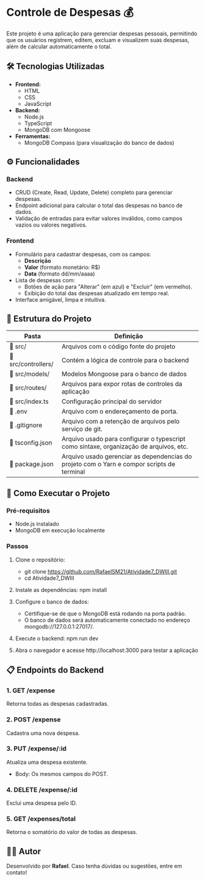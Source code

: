 # Controle de Despesas 💰

Este projeto é uma aplicação para gerenciar despesas pessoais, permitindo que os usuários registrem, editem, excluam e visualizem suas despesas, além de calcular automaticamente o total.

## 🛠️ Tecnologias Utilizadas
- **Frontend:**
  - HTML
  - CSS
  - JavaScript
- **Backend:**
  - Node.js
  - TypeScript
  - MongoDB com Mongoose
- **Ferramentas:**
  - MongoDB Compass (para visualização do banco de dados)

## ⚙️ Funcionalidades
### Backend
- CRUD (Create, Read, Update, Delete) completo para gerenciar despesas.
- Endpoint adicional para calcular o total das despesas no banco de dados.
- Validação de entradas para evitar valores inválidos, como campos vazios ou valores negativos.

### Frontend
- Formulário para cadastrar despesas, com os campos:
  - **Descrição**
  - **Valor** (formato monetário: R$)
  - **Data** (formato dd/mm/aaaa)
- Lista de despesas com:
  - Botões de ação para "Alterar" (em azul) e "Excluir" (em vermelho).
  - Exibição do total das despesas atualizado em tempo real.
- Interface amigável, limpa e intuitiva.

## 📁 Estrutura do Projeto
| Pasta                    | Definição                                                                                  |
| ------------------------ | ------------------------------------------------------------------------------------------ |
| 📁 src/                   | Arquivos com o código fonte do projeto                                                     |
| 📁 src/controllers/        | Contém a lógica de controle para o backend                                            |
| 📁 src/models/             | Modelos Mongoose para o banco de dados                                     |
| 📁 src/routes/            | Arquivos para expor rotas de controles da aplicação                                        |
| 📁 src/index.ts               | Configuração principal do servidor     |
| 📄 .env          | Arquivo com o endereçamento de porta.     |
| 📄 .gitignore          | Arquivo com a retenção de arquivos pelo serviço de git.     |
| 📄 tsconfig.json          | Arquivo usado para configurar o typescript como sintaxe, organização de arquivos, etc.     |
| 📄 package.json           | Arquivo usado gerenciar as dependencias do projeto com o Yarn e compor scripts de terminal |

## 🚀 Como Executar o Projeto
### Pré-requisitos
- Node.js instalado
- MongoDB em execução localmente

### Passos
1. Clone o repositório:
   - git clone https://github.com/RafaelSM21/Atividade7_DWIII.git
   - cd Atividade7_DWIII

2. Instale as dependências:
   npm install

3. Configure o banco de dados:
   - Certifique-se de que o MongoDB está rodando na porta padrão.
   - O banco de dados será automaticamente conectado no endereço mongodb://127.0.0.1:27017/.

4. Execute o backend:
   npm run dev

5. Abra o navegador e acesse http://localhost:3000 para testar a aplicação

## 📋 Endpoints do Backend
### 1. GET /expense
Retorna todas as despesas cadastradas.

### 2. POST /expense
Cadastra uma nova despesa.

### 3. PUT /expense/:id
Atualiza uma despesa existente.
- Body: Os mesmos campos do POST.

### 4. DELETE /expense/:id
Exclui uma despesa pelo ID.

### 5. GET /expenses/total
Retorna o somatório do valor de todas as despesas.

## 🧑‍💻 Autor
Desenvolvido por **Rafael**. Caso tenha dúvidas ou sugestões, entre em contato!

